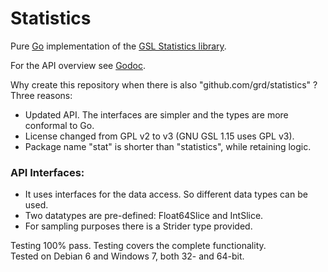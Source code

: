 # Statistics

Pure [Go](http://www.golang.org) implementation of the [GSL Statistics library](http://www.gnu.org/software/gsl/manual/html_node/Statistics.html).

For the API overview see [Godoc](http://godoc.org/github.com/grd/stat).

Why create this repository when there is also "github.com/grd/statistics" ?
Three reasons:
- Updated API. The interfaces are simpler and the types are more conformal to Go.
- License changed from GPL v2 to v3 (GNU GSL 1.15 uses GPL v3).
- Package name "stat" is shorter than "statistics", while retaining logic.

### API Interfaces:
- It uses interfaces for the data access. So different data types can be used.
- Two datatypes are pre-defined: Float64Slice and IntSlice.
- For sampling purposes there is a Strider type provided.

Testing 100% pass. Testing covers the complete functionality.  
Tested on Debian 6 and Windows 7, both 32- and 64-bit.


